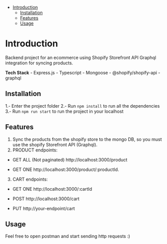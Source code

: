 - [Introduction](#introduction)
  - [Installation](#installation)
  - [Features](#features)
  - [Usage](#usage)



# Introduction

Backend project for an ecommerce using Shopify Storefront API Graphql integration for syncing products.

**Tech Stack**
    - Express.js
    - Typescript
    - Mongoose
    - @shopify/shopify-api
    - graphql
  



## Installation

1.-  Enter the project folder
2.- Run `npm install` to run all the dependencies
3.- Run `npm run start` to run the project in your localhost

## Features

1. Sync the products from the shopify store to the mongo DB, so you must use the shopify
Storefront API (Graphql).
2. PRODUCT endpoints:
- GET ALL (Not paginated) http://localhost:3000/product

- GET ONE http://localhost:3000/product/:productId.

3. CART endpoints:
   
- GET ONE http://localhost:3000/:cartId

- POST http://localhost:3000/cart


- PUT http://your-endpoint/cart


## Usage 

Feel free to open postman and start sending http requests :)

